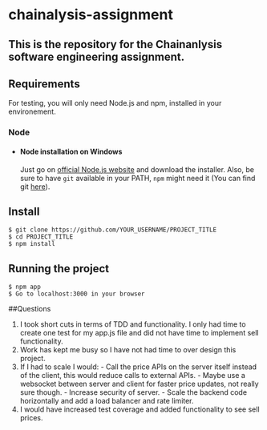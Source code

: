 # chainalysis-assignment
This is the repository for the Chainanlysis software engineering assignment.
---
## Requirements

For testing, you will only need Node.js and npm, installed in your environement.

### Node
- #### Node installation on Windows

  Just go on [official Node.js website](https://nodejs.org/) and download the installer.
Also, be sure to have `git` available in your PATH, `npm` might need it (You can find git [here](https://git-scm.com/)).

## Install

    $ git clone https://github.com/YOUR_USERNAME/PROJECT_TITLE
    $ cd PROJECT_TITLE
    $ npm install

## Running the project

    $ npm app
    $ Go to localhost:3000 in your browser

##Questions

  1. I took short cuts in terms of TDD and functionality. I only had time to create one test for my app.js file and did not have time to implement sell functionality.
  2. Work has kept me busy so I have not had time to over design this project.
  3. If I had to scale I would:
    - Call the price APIs on the server itself instead of the client, this would reduce calls to external APIs.
    - Maybe use a websocket between server and client for faster price updates, not really sure though.
    - Increase security of server.
    - Scale the backend code horizontally and add a load balancer and rate limiter.
  4. I would have increased test coverage and added functionality to see sell prices.
    

